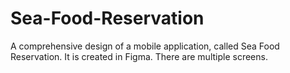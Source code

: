 # Sea-Food-Reservation
A comprehensive design of a mobile application, called Sea Food Reservation. It is created in Figma. There are multiple screens.
